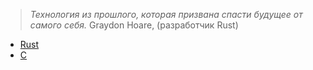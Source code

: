 > *Технология из прошлого, которая призвана спасти будущее от самого себя.* Graydon Hoare, (разработчик Rust)


* [Rust](https://rurust.github.io/rust_book_ru/getting-started.html) 
* [C](https://github.com/olegbukatchuk/book-100-examples-on-c)
